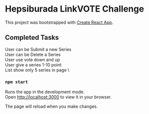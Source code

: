 # Hepsiburada LinkVOTE Challenge

This project was bootstrapped with [Create React App](https://github.com/facebook/create-react-app).

## Completed Tasks

User can be Submit a new Series \
User can be Delete a Series \
User use vote down and up \
User give a series 1-10 point \
List show only 5 series in page \

### `npm start`

Runs the app in the development mode.\
Open [http://localhost:3000](http://localhost:3000) to view it in your browser.

The page will reload when you make changes.